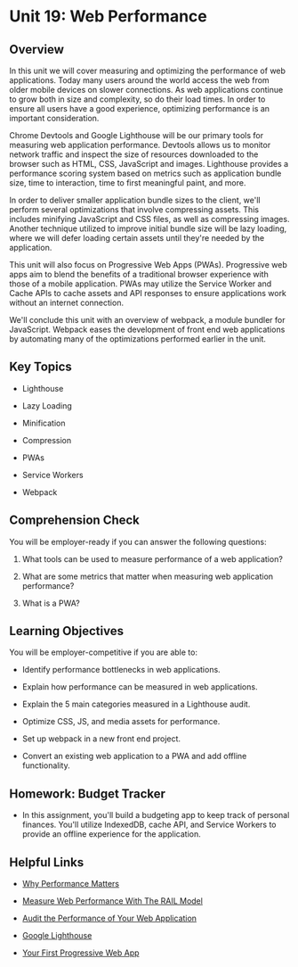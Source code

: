 # Unit 19: Web Performance

## Overview

In this unit we will cover measuring and optimizing the performance of web applications. Today many users around the world access the web from older mobile devices on slower connections. As web applications continue to grow both in size and complexity, so do their load times. In order to ensure all users have a good experience, optimizing performance is an important consideration.

Chrome Devtools and Google Lighthouse will be our primary tools for measuring web application performance. Devtools allows us to monitor network traffic and inspect the size of resources downloaded to the browser such as HTML, CSS, JavaScript and images. Lighthouse provides a performance scoring system based on metrics such as application bundle size, time to interaction, time to first meaningful paint, and more.

In order to deliver smaller application bundle sizes to the client, we'll perform several optimizations that involve compressing assets. This includes minifying JavaScript and CSS files, as well as compressing images. Another technique utilized to improve initial bundle size will be lazy loading, where we will defer loading certain assets until they're needed by the application.

This unit will also focus on Progressive Web Apps (PWAs). Progressive web apps aim to blend the benefits of a traditional browser experience with those of a mobile application. PWAs may utilize the Service Worker and Cache APIs to cache assets and API responses to ensure applications work without an internet connection.

We'll conclude this unit with an overview of webpack, a module bundler for JavaScript. Webpack eases the development of front end web applications by automating many of the optimizations performed earlier in the unit.

## Key Topics

* Lighthouse

* Lazy Loading

* Minification

* Compression

* PWAs

* Service Workers

* Webpack

## Comprehension Check

You will be employer-ready if you can answer the following questions:

1. What tools can be used to measure performance of a web application?

2. What are some metrics that matter when measuring web application performance?

3. What is a PWA?

## Learning Objectives

You will be employer-competitive if you are able to:

* Identify performance bottlenecks in web applications.

* Explain how performance can be measured in web applications.

* Explain the 5 main categories measured in a Lighthouse audit.

* Optimize CSS, JS, and media assets for performance.

* Set up webpack in a new front end project.

* Convert an existing web application to a PWA and add offline functionality.

## Homework: Budget Tracker

* In this assignment, you'll build a budgeting app to keep track of personal finances. You'll utilize IndexedDB, cache API, and Service Workers to provide an offline experience for the application.

## Helpful Links

* [Why Performance Matters](https://developers.google.com/web/fundamentals/performance/why-performance-matters/)

* [Measure Web Performance With The RAIL Model](https://developers.google.com/web/fundamentals/performance/rail)

* [Audit the Performance of Your Web Application](https://developers.google.com/web/fundamentals/performance/audit/)

* [Google Lighthouse](https://developers.google.com/web/tools/lighthouse/)

* [Your First Progressive Web App](https://developers.google.com/web/fundamentals/codelabs/your-first-pwapp/)
